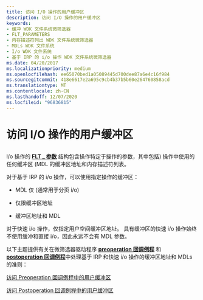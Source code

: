 ```yaml
---
title: 访问 I/O 操作的用户缓冲区
description: 访问 I/O 操作的用户缓冲区
keywords:
- 缓冲 WDK 文件系统微筛选器
- FLT_PARAMETERS
- 内存描述符列出 WDK 文件系统微筛选器
- MDLs WDK 文件系统
- I/o WDK 文件系统
- 基于 IRP 的 i/o 操作 WDK 文件系统微筛选器
ms.date: 04/20/2017
ms.localizationpriority: medium
ms.openlocfilehash: ee65070bed1a05089445d700dee87a6e4c16f984
ms.sourcegitcommit: 418e6617e2a695c9cb4b37b5b60e264760858acd
ms.translationtype: MT
ms.contentlocale: zh-CN
ms.lasthandoff: 12/07/2020
ms.locfileid: "96836815"
---
```

# <a name="accessing-the-user-buffers-for-an-io-operation"></a>访问 I/O 操作的用户缓冲区


## <span id="ddk_accessing_the_user_buffers_for_an_io_operation_if"></span><span id="DDK_ACCESSING_THE_USER_BUFFERS_FOR_AN_IO_OPERATION_IF"></span>


I/o 操作的 [**FLT \_ 参数**](/windows-hardware/drivers/ddi/fltkernel/ns-fltkernel-_flt_parameters) 结构包含操作特定于操作的参数，其中包括) 操作中使用的任何缓冲区 (MDL 的缓冲区地址和内存描述符列表。

对于基于 IRP 的 i/o 操作，可以使用指定操作的缓冲区：

-   MDL 仅 (通常用于分页 i/o) 

-   仅限缓冲区地址

-   缓冲区地址和 MDL

对于快速 i/o 操作，仅指定用户空间缓冲区地址。 具有缓冲区的快速 i/o 操作始终不使用缓冲和直接 i/o，因此永远不会有 MDL 参数。

以下主题提供有关在微筛选器驱动程序 [**preoperation 回调例程**](/windows-hardware/drivers/ddi/fltkernel/nc-fltkernel-pflt_pre_operation_callback) 和 [**postoperation 回调例程**](/windows-hardware/drivers/ddi/fltkernel/nc-fltkernel-pflt_post_operation_callback)中处理基于 IRP 和快速 i/o 操作的缓冲区地址和 MDLs 的准则：

[访问 Preoperation 回调例程中的用户缓冲区](accessing-user-buffers-in-a-preoperation-callback-routine.md)

[访问 Postoperation 回调例程中的用户缓冲区](accessing-user-buffers-in-a-postoperation-callback-routine.md)

 


